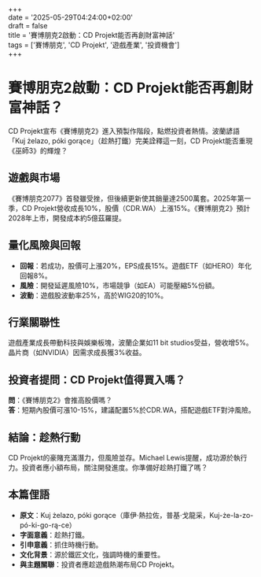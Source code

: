 +++  
date = '2025-05-29T04:24:00+02:00'  
draft = false  
title = '賽博朋克2啟動：CD Projekt能否再創財富神話'  
tags = ['賽博朋克', 'CD Projekt', '遊戲產業', '投資機會']  
+++

# 賽博朋克2啟動：CD Projekt能否再創財富神話？

CD Projekt宣布《賽博朋克2》進入預製作階段，點燃投資者熱情。波蘭諺語「Kuj żelazo, póki gorące」（趁熱打鐵）完美詮釋這一刻，CD Projekt能否重現《巫師3》的輝煌？

## 遊戲與市場

《賽博朋克2077》首發雖受挫，但後續更新使其銷量達2500萬套。2025年第一季，CD Projekt營收成長10%，股價（CDR.WA）上漲15%。《賽博朋克2》預計2028年上市，開發成本約5億茲羅提。

## 量化風險與回報

- **回報**：若成功，股價可上漲20%，EPS成長15%。遊戲ETF（如HERO）年化回報8%。
- **風險**：開發延遲風險10%，市場競爭（如EA）可能壓縮5%份額。
- **波動**：遊戲股波動率25%，高於WIG20的10%。

## 行業關聯性

遊戲產業成長帶動科技與娛樂板塊，波蘭企業如11 bit studios受益，營收增5%。晶片商（如NVIDIA）因需求成長獲3%收益。

## 投資者提問：CD Projekt值得買入嗎？

**問**：《賽博朋克2》會推高股價嗎？  
**答**：短期內股價可漲10-15%，建議配置5%於CDR.WA，搭配遊戲ETF對沖風險。

## 結論：趁熱行動

CD Projekt的豪賭充滿潛力，但風險並存。Michael Lewis提醒，成功源於執行力。投資者應小額布局，關注開發進度。你準備好趁熱打鐵了嗎？

## 本篇俚語

- **原文**：Kuj żelazo, póki gorące（庫伊·熱拉佐，普基·戈龍采，Kuj-że-la-zo-pó-ki-go-rą-ce）  
- **字面意義**：趁熱打鐵。  
- **引申意義**：抓住時機行動。  
- **文化背景**：源於鐵匠文化，強調時機的重要性。  
- **與主題關聯**：投資者應趁遊戲熱潮布局CD Projekt。